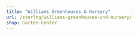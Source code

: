 ```yaml
---
title: "Williams Greenhouses & Nursery"
url: /sterlng/williams-greenhouses-und-nursery/
shop: Garten-Center
---
```

